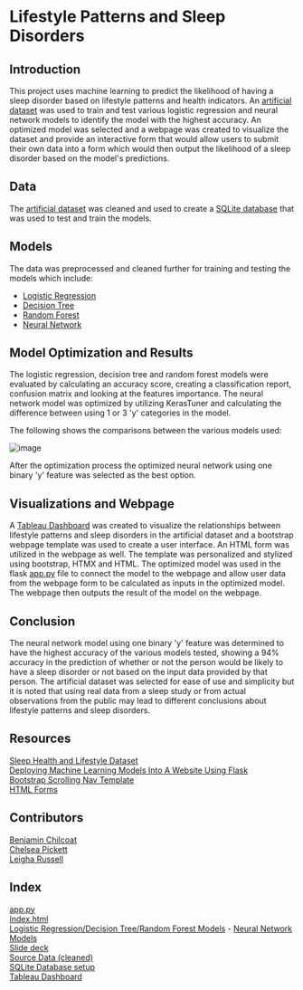 # Lifestyle Patterns and Sleep Disorders

## Introduction
This project uses machine learning to predict the likelihood of having a sleep disorder based on lifestyle patterns and health indicators. An [artificial dataset](https://www.kaggle.com/datasets/uom190346a/sleep-health-and-lifestyle-dataset) was used to train and test various logistic regression and neural network models to identify the model with the highest accuracy. An optimized model was selected and a webpage was created to visualize the dataset and provide an interactive form that would allow users to submit their own data into a form which would then output the likelihood of a sleep disorder based on the model's predictions.

## Data
The [artificial dataset](https://www.kaggle.com/datasets/uom190346a/sleep-health-and-lifestyle-dataset) was cleaned and used to create a [SQLite database](https://github.com/ceramicbull/Project_4_Repo/blob/main/database_setup.py) that was used to test and train the models. 

## Models
The data was preprocessed and cleaned further for training and testing the models which include: 
- [Logistic Regression](https://github.com/ceramicbull/Project_4_Repo/tree/main/Logistic%20Regression) 
- [Decision Tree](https://github.com/ceramicbull/Project_4_Repo/tree/main/Logistic%20Regression) 
- [Random Forest](https://github.com/ceramicbull/Project_4_Repo/tree/main/Logistic%20Regression)  
- [Neural Network](https://github.com/ceramicbull/Project_4_Repo/tree/main/NN)  

## Model Optimization and Results
The logistic regression, decision tree and random forest models were evaluated by calculating an accuracy score, creating a classification report, confusion matrix and looking at the features importance. The neural network model was optimized by utilizing KerasTuner and calculating the difference between using 1 or 3 'y' categories in the model.  

The following shows the comparisons between the various models used:

![image](https://github.com/ceramicbull/Project_4_Repo/assets/120599626/4e0adf29-6cc7-4cf3-9637-e66212cf6ca5)   

After the optimization process the optimized neural network using one binary 'y' feature was selected as the best option. 

## Visualizations and Webpage
A [Tableau Dashboard](https://public.tableau.com/app/profile/chelsea.pickett7387/viz/LifestylePatternsandSleepDisorders/Dashboard2) was created to visualize the relationships between lifestyle patterns and sleep disorders in the artificial dataset and a bootstrap webpage template was used to create a user interface. An HTML form was utilized in the webpage as well. The template was personalized and stylized using bootstrap, HTMX and HTML. The optimized model was used in the flask [app.py](https://github.com/ceramicbull/Project_4_Repo/blob/main/app.py) file to connect the model to the webpage and allow user data from the webpage form to be calculated as inputs in the optimized model. The webpage then outputs the result of the model on the webpage. 

## Conclusion
The neural network model using one binary 'y' feature was determined to have the highest accuracy of the various models tested, showing a 94% accuracy in the prediction of whether or not the person would be likely to have a sleep disorder or not based on the input data provided by that person. The artificial dataset was selected for ease of use and simplicity but it is noted that using real data from a sleep study or from actual observations from the public may lead to different conclusions about lifestyle patterns and sleep disorders.

## Resources
[Sleep Health and Lifestyle Dataset](https://www.kaggle.com/datasets/uom190346a/sleep-health-and-lifestyle-dataset)  
[Deploying Machine Learning Models Into A Website Using Flask](https://towardsdatascience.com/deploying-machine-learning-models-into-a-website-using-flask-8582b7ce8802)  
[Bootstrap Scrolling Nav Template](https://startbootstrap.com/template/scrolling-nav)  
[HTML Forms](https://www.w3schools.com/html/html_forms.asp)  

## Contributors
[Benjamin Chilcoat](https://github.com/ceramicbull)  
[Chelsea Pickett](https://github.com/chelseapickett)    
[Leigha Russell](https://github.com/lrussell834)

## Index
 [app.py](https://github.com/ceramicbull/Project_4_Repo/blob/main/app.py)  
 [Index.html](https://github.com/ceramicbull/Project_4_Repo/blob/main/templates/index.html)   
 [Logistic Regression/Decision Tree/Random Forest Models](https://github.com/ceramicbull/Project_4_Repo/tree/main/Logistic%20Regression)  - [Neural Network Models](https://github.com/ceramicbull/Project_4_Repo/tree/main/NN)      
 [Slide deck](https://docs.google.com/presentation/d/1LB59TGCeNBc9BzVj1jBBx5BR8IZXCjS_jf5XU5wd6EI/edit#slide=id.g25eabba6b9a_0_762)  
 [Source Data (cleaned)](https://github.com/ceramicbull/Project_4_Repo/blob/main/data/Sleep_health_mk1.csv)   
 [SQLite Database setup](https://github.com/ceramicbull/Project_4_Repo/blob/main/database_setup.py)  
 [Tableau Dashboard](https://public.tableau.com/app/profile/chelsea.pickett7387/viz/LifestylePatternsandSleepDisorders/Dashboard2) 
     
  


